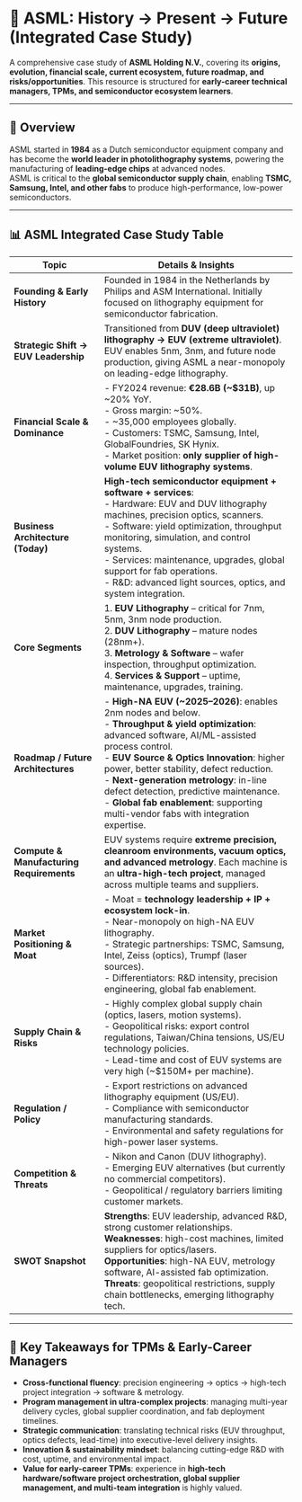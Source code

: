 # 🚀 ASML: History → Present → Future (Integrated Case Study)

A comprehensive case study of **ASML Holding N.V.**, covering its **origins, evolution, financial scale, current ecosystem, future roadmap, and risks/opportunities**. This resource is structured for **early-career technical managers, TPMs, and semiconductor ecosystem learners**.

---

## 📖 Overview
ASML started in **1984** as a Dutch semiconductor equipment company and has become the **world leader in photolithography systems**, powering the manufacturing of **leading-edge chips** at advanced nodes.  
ASML is critical to the **global semiconductor supply chain**, enabling **TSMC, Samsung, Intel, and other fabs** to produce high-performance, low-power semiconductors.

---

## 📊 ASML Integrated Case Study Table

| **Topic** | **Details & Insights** |
|-----------|-------------------------|
| **Founding & Early History** | Founded in 1984 in the Netherlands by Philips and ASM International. Initially focused on lithography equipment for semiconductor fabrication. |
| **Strategic Shift → EUV Leadership** | Transitioned from **DUV (deep ultraviolet) lithography → EUV (extreme ultraviolet)**. EUV enables 5nm, 3nm, and future node production, giving ASML a near-monopoly on leading-edge lithography. |
| **Financial Scale & Dominance** | - FY2024 revenue: **€28.6B (~$31B)**, up ~20% YoY. <br> - Gross margin: ~50%. <br> - ~35,000 employees globally. <br> - Customers: TSMC, Samsung, Intel, GlobalFoundries, SK Hynix. <br> - Market position: **only supplier of high-volume EUV lithography systems**. |
| **Business Architecture (Today)** | **High-tech semiconductor equipment + software + services**: <br> - Hardware: EUV and DUV lithography machines, precision optics, scanners. <br> - Software: yield optimization, throughput monitoring, simulation, and control systems. <br> - Services: maintenance, upgrades, global support for fab operations. <br> - R&D: advanced light sources, optics, and system integration. |
| **Core Segments** | 1. **EUV Lithography** – critical for 7nm, 5nm, 3nm node production. <br> 2. **DUV Lithography** – mature nodes (28nm+). <br> 3. **Metrology & Software** – wafer inspection, throughput optimization. <br> 4. **Services & Support** – uptime, maintenance, upgrades, training. |
| **Roadmap / Future Architectures** | - **High-NA EUV (~2025–2026)**: enables 2nm nodes and below. <br> - **Throughput & yield optimization**: advanced software, AI/ML-assisted process control. <br> - **EUV Source & Optics Innovation**: higher power, better stability, defect reduction. <br> - **Next-generation metrology**: in-line defect detection, predictive maintenance. <br> - **Global fab enablement**: supporting multi-vendor fabs with integration expertise. |
| **Compute & Manufacturing Requirements** | EUV systems require **extreme precision, cleanroom environments, vacuum optics, and advanced metrology**. Each machine is an **ultra-high-tech project**, managed across multiple teams and suppliers. |
| **Market Positioning & Moat** | - Moat = **technology leadership + IP + ecosystem lock-in**. <br> - Near-monopoly on high-NA EUV lithography. <br> - Strategic partnerships: TSMC, Samsung, Intel, Zeiss (optics), Trumpf (laser sources). <br> - Differentiators: R&D intensity, precision engineering, global fab enablement. |
| **Supply Chain & Risks** | - Highly complex global supply chain (optics, lasers, motion systems). <br> - Geopolitical risks: export control regulations, Taiwan/China tensions, US/EU technology policies. <br> - Lead-time and cost of EUV systems are very high (~$150M+ per machine). |
| **Regulation / Policy** | - Export restrictions on advanced lithography equipment (US/EU). <br> - Compliance with semiconductor manufacturing standards. <br> - Environmental and safety regulations for high-power laser systems. |
| **Competition & Threats** | - Nikon and Canon (DUV lithography). <br> - Emerging EUV alternatives (but currently no commercial competitors). <br> - Geopolitical / regulatory barriers limiting customer markets. |
| **SWOT Snapshot** | **Strengths**: EUV leadership, advanced R&D, strong customer relationships. <br> **Weaknesses**: high-cost machines, limited suppliers for optics/lasers. <br> **Opportunities**: high-NA EUV, metrology software, AI-assisted fab optimization. <br> **Threats**: geopolitical restrictions, supply chain bottlenecks, emerging lithography tech. |

---

## 🎯 Key Takeaways for TPMs & Early-Career Managers
- **Cross-functional fluency**: precision engineering → optics → high-tech project integration → software & metrology.  
- **Program management in ultra-complex projects**: managing multi-year delivery cycles, global supplier coordination, and fab deployment timelines.  
- **Strategic communication**: translating technical risks (EUV throughput, optics defects, lead-time) into executive-level delivery insights.  
- **Innovation & sustainability mindset**: balancing cutting-edge R&D with cost, uptime, and environmental impact.  
- **Value for early-career TPMs**: experience in **high-tech hardware/software project orchestration, global supplier management, and multi-team integration** is highly valued.
